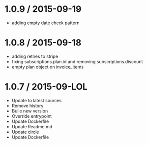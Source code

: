 
1.0.9 / 2015-09-19
==================

  * adding empty date check pattern

1.0.8 / 2015-09-18
==================

  * adding retries to stripe
  * fixing subscriptions.plan.id and removing subscriptions.discount
  * empty plan object on invoice_items

1.0.7 / 2015-09-LOL
==================

  * Update to latest sources
  * Remove history
  * Buile new version
  * Override entrypoint
  * Update Dockerfile
  * Update Readme.md
  * Update circle
  * Update Dockerfile
